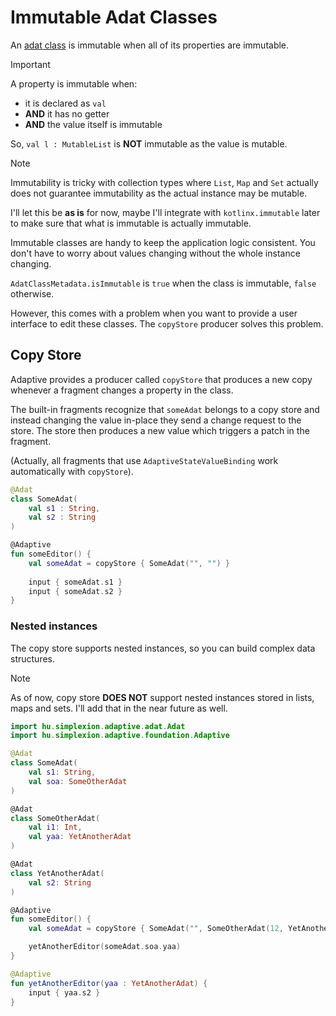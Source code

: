 # Immutable Adat Classes

An [adat class](README.md) is immutable when all of its properties are immutable.

> [!IMPORTANT]
>
> A property is immutable when:
> * it is declared as `val`
> * **AND** it has no getter
> * **AND** the value itself is immutable
>
>
>  So, `val l : MutableList` is **NOT** immutable as the value is mutable.
>

> [!NOTE]
>
> Immutability is tricky with collection types where `List`, `Map` and `Set` actually does not
> guarantee immutability as the actual instance may be mutable.
>
> I'll let this be **as is** for now, maybe I'll integrate with `kotlinx.immutable` later to make sure
> that what is immutable is actually immutable.
>

Immutable classes are handy to keep the application logic consistent. You don't have to
worry about values changing without the whole instance changing.

`AdatClassMetadata.isImmutable` is `true` when the class is immutable, `false` otherwise.

However, this comes with a problem when you want to provide a user interface to edit
these classes. The `copyStore` producer solves this problem.

## Copy Store

Adaptive provides a producer called `copyStore` that produces a new copy whenever a fragment
changes a property in the class.

The built-in fragments recognize that `someAdat` belongs to a copy store and instead changing the value in-place
they send a change request to the store. The store then produces a new value which triggers a patch
in the fragment.

(Actually, all fragments that use `AdaptiveStateValueBinding` work automatically with `copyStore`).

```kotlin
@Adat
class SomeAdat(
    val s1 : String,
    val s2 : String
)

@Adaptive
fun someEditor() {
    val someAdat = copyStore { SomeAdat("", "") }
    
    input { someAdat.s1 }
    input { someAdat.s2 }
}
```

### Nested instances

The copy store supports nested instances, so you can build complex data structures.

> [!NOTE]
>
> As of now, copy store **DOES NOT** support nested instances stored in lists, maps and sets.
> I'll add that in the near future as well.
>

```kotlin
import hu.simplexion.adaptive.adat.Adat
import hu.simplexion.adaptive.foundation.Adaptive

@Adat
class SomeAdat(
    val s1: String,
    val soa: SomeOtherAdat
)

@Adat
class SomeOtherAdat(
    val i1: Int,
    val yaa: YetAnotherAdat
)

@Adat
class YetAnotherAdat(
    val s2: String
)

@Adaptive
fun someEditor() {
    val someAdat = copyStore { SomeAdat("", SomeOtherAdat(12, YetAnotherAdat(true))) }

    yetAnotherEditor(someAdat.soa.yaa)
}

@Adaptive
fun yetAnotherEditor(yaa : YetAnotherAdat) {
    input { yaa.s2 }
}
```
